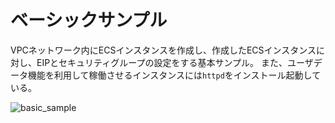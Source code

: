 # ベーシックサンプル
VPCネットワーク内にECSインスタンスを作成し、作成したECSインスタンスに対し、EIPとセキュリティグループの設定をする基本サンプル。
また、ユーザデータ機能を利用して稼働させるインスタンスには`httpd`をインストール起動している。

![basic_sample](/image/architecture_basic_sample.png)
